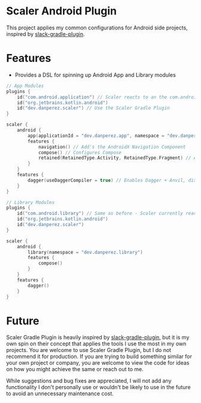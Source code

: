 # Scaler Android Plugin
This project applies my common configurations for Android side projects, inspired by [slack-gradle-plugin][1].

# Features
* Provides a DSL for spinning up Android App and Library modules
```kotlin
// App Modules
plugins {
    id("com.android.application") // Scaler reacts to an the com.android.application plugin being being used, so you still must apply it
    id("org.jetbrains.kotlin.android")
    id("dev.danperez.scaler") // Use the Scaler Gradle Plugin
}

scaler {
    android {
        app(applicationId = "dev.danperez.app", namespace = "dev.danperez.app")
        features {
            navigation() // Add's the AndroidX Navigation Component
            compose() // Configures Compose
            retained(RetainedType.Activity, RetainedType.Fragment) // Adds the retained library for Activities and Fragments
        }
    }
    features {
        dagger(useDaggerCompiler = true) // Enables Dagger + Anvil, disables factory generation when using the Dagger compiler
    }
}
```
```kotlin
// Library Modules
plugins {
    id("com.android.library") // Same as before - Scaler currently reacts to the com.android.library plugin being being used
    id("org.jetbrains.kotlin.android")
    id("dev.danperez.scaler")
}

scaler {
    android {
        library(namespace = "dev.danperez.library")
        features {
            compose()
        }
    }
    features {
        dagger()
    }
}
```

# Future
Scaler Gradle Plugin is heavily inspired by [slack-gradle-plugin][1], but it is my own spin on their concept that applies
the tools I use the most in my own projects. You are welcome to use Scaler Gradle Plugin, but I do not recommend it for 
production. If you are trying to build something similar for your own project or company, you are welcome to view the code for 
ideas on how you might achieve the same or reach out to me.

While suggestions and bug fixes are appreciated, I will not add any functionality I don't personally use or wouldn't be likely
to use in the future to avoid an unnecessary maintenance cost.

[1]: https://github.com/slackhq/slack-gradle-plugin